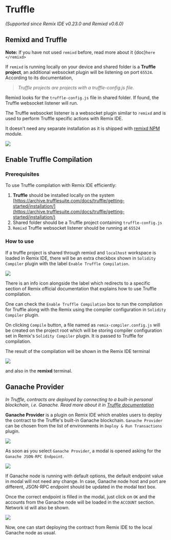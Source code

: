 # Truffle

_(Supported since Remix IDE v0.23.0 and Remixd v0.6.0)_

## Remixd and Truffle

**Note:** If you have not used `remixd` before, read more about it {doc}`here </remixd>`

If `remixd` is running locally on your device and shared folder is a **Truffle project**, an additional websocket plugin will be listening on port `65524`. According to its documentation,

> _Truffle projects are projects with a truffle-config.js file._

Remixd looks for the `truffle-config.js` file in shared folder. If found, the Truffle websocket listener will run.

The Truffle websocket listener is a websocket plugin similar to `remixd` and is used to perform Truffle specific actions with Remix IDE.

It doesn't need any separate installation as it is shipped with [remixd NPM](https://www.npmjs.com/package/@remix-project/remixd) module.

![](images/a-truffle-remixd.png)

## Enable Truffle Compilation

### Prerequisites

To use Truffle compilation with Remix IDE efficiently:

1. **Truffle** should be installed locally on the system [https://archive.trufflesuite.com/docs/truffle/getting-started/installation/](https://archive.trufflesuite.com/docs/truffle/getting-started/installation/)
2. Shared folder should be a Truffle project containing `truffle-config.js`
3. `Remixd` Truffle websocket listener should be running at `65524`

### How to use

If a truffle project is shared through remixd and `localhost` workspace is loaded in Remix IDE, there will be an extra checkbox shown in `Solidity Compiler` plugin with the label `Enable Truffle Compilation`.

![](images/a-truffle-compilation.png)

There is an info icon alongside the label which redirects to a specific section of Remix official documentation that explains how to use Truffle compilation.

One can check the `Enable Truffle Compilation` box to run the compilation for Truffle along with the Remix using the compiler configuration in `Solidity Compiler` plugin.

On clicking `Compile` button, a file named as `remix-compiler.config.js` will be created on the project root which will be storing compiler configuration set in Remix's `Solidity Compiler` plugin. It is passed to Truffle for compilation.

The result of the compilation will be shown in the Remix IDE terminal

![](images/a-truffle-compilation-success.png)

and also in the **remixd** terminal.

## Ganache Provider

_In Truffle, contracts are deployed by connecting to a built-in personal blockchain, i.e. Ganache. Read more about it in [Truffle documentation](https://trufflesuite.com/docs/truffle/quickstart/#migrating-with-truffle-develop)_

**Ganache Provider** is a plugin on Remix IDE which enables users to deploy the contract to the Truffle's built-in Ganache blockchain. `Ganache Provider` can be chosen from the list of environments in `Deploy & Run Transactions` plugin.

![](images/a-truffle-provider.png)

As soon as you select `Ganache Provider`, a modal is opened asking for the `Ganache JSON-RPC Endpoint`.

![](images/a-truffle-provider-modal.png)

If Ganache node is running with default options, the default endpoint value in modal will not need any change. In case, Ganache node host and port are different, JSON-RPC endpoint should be updated in the modal text box.

Once the correct endpoint is filled in the modal, just click on `OK` and the accounts from the Ganache node will be loaded in the `ACCOUNT` section. Network id will also be shown.

![](images/a-truffle-provider-connected.png)

Now, one can start deploying the contract from Remix IDE to the local Ganache node as usual.
